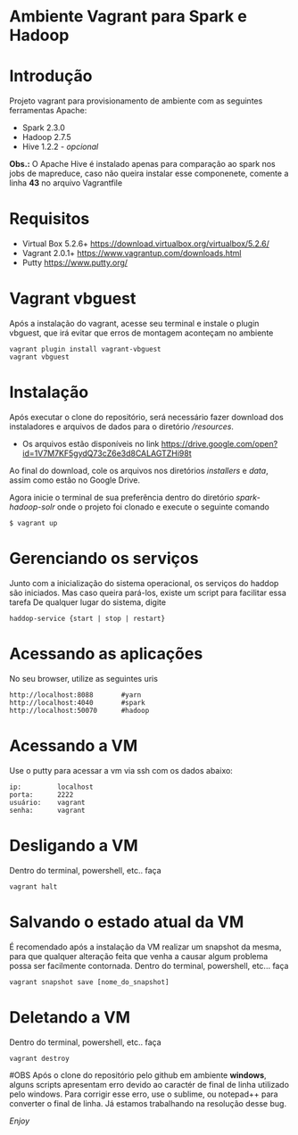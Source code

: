 # Ambiente Vagrant para Spark e Hadoop

# Introdução 
Projeto vagrant para provisionamento de ambiente com as seguintes ferramentas Apache:

* Spark 2.3.0 
* Hadoop 2.7.5
* Hive 1.2.2 - *opcional*

**Obs.:** O Apache Hive é instalado apenas para comparação ao spark nos jobs de mapreduce, caso não queira instalar esse componenete, comente a linha **43** no arquivo Vagrantfile

# Requisitos
* Virtual Box 5.2.6+   	https://download.virtualbox.org/virtualbox/5.2.6/
* Vagrant 2.0.1+       	https://www.vagrantup.com/downloads.html
* Putty					https://www.putty.org/

# Vagrant vbguest
Após a instalação do vagrant, acesse seu terminal e instale o plugin vbguest, que irá evitar que erros de montagem aconteçam no ambiente
```
vagrant plugin install vagrant-vbguest
vagrant vbguest
```

# Instalação 
Após executar o clone do repositório, será necessário fazer download dos instaladores e arquivos de dados para o diretório */resources*.  

* Os arquivos estão disponíveis no link https://drive.google.com/open?id=1V7M7KF5gydQ73cZ6e3d8CALAGTZHi98t 

Ao final do download, cole os arquivos nos diretórios *installers* e *data*, assim como estão no Google Drive.

Agora inicie o terminal de sua preferência dentro do diretório *spark-hadoop-solr* onde o projeto foi clonado e execute o seguinte comando 

``` 
$ vagrant up
```

# Gerenciando os serviços
Junto com a inicialização do sistema operacional, os serviços do haddop são iniciados. Mas caso queira pará-los, existe um script para facilitar essa tarefa
De qualquer lugar do sistema, digite 
```
haddop-service {start | stop | restart}
```

# Acessando as aplicações

No seu browser, utilize as seguintes uris

```
http://localhost:8088       #yarn
http://localhost:4040       #spark
http://localhost:50070      #hadoop
```

# Acessando a VM
Use o putty  para acessar a vm via ssh com os dados abaixo:
```
ip: 		localhost
porta:		2222
usuário:	vagrant
senha:		vagrant
```

# Desligando a VM 
Dentro do terminal, powershell, etc.. faça
```
vagrant halt
```

# Salvando o estado atual da VM
É recomendado após a instalação da VM realizar um snapshot da mesma, para que qualquer alteração feita que venha a causar algum problema possa ser facilmente contornada.
Dentro do terminal, powershell, etc... faça
```
vagrant snapshot save [nome_do_snapshot]
```

# Deletando a VM
Dentro do terminal, powershell, etc.. faça
```
vagrant destroy
```


#OBS 
Após o clone do repositório pelo github em ambiente **windows**, alguns scripts apresentam erro devido ao caractér de final de linha utilizado pelo windows. Para corrigir esse erro, use o sublime, ou notepad++ para converter o final de linha.
Já estamos trabalhando na resolução desse bug. 


*Enjoy*